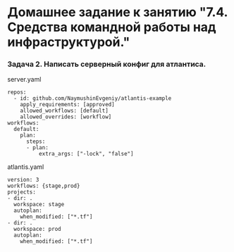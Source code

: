 # Домашнее задание к занятию "7.4. Средства командной работы над инфраструктурой."

### Задача 2. Написать серверный конфиг для атлантиса.

server.yaml

    repos:
      - id: github.com/NaymushinEvgeniy/atlantis-example
        apply_requirements: [approved]
        allowed_workflows: [default]
        allowed_overrides: [workflow]
    workflows:
      default:
        plan:
          steps:
          - plan:
              extra_args: ["-lock", "false"]

atlantis.yaml

    version: 3
    workflows: {stage,prod}
    projects:
    - dir: .
      workspace: stage
      autoplan:
        when_modified: ["*.tf"]
    - dir: .
      workspace: prod
      autoplan:
        when_modified: ["*.tf"]